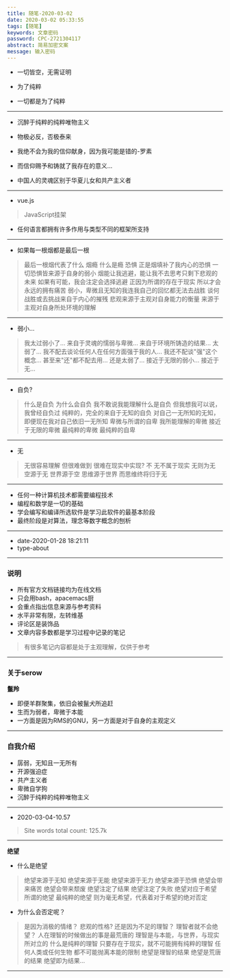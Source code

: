 ```yaml
---
title: 随笔-2020-03-02
date: 2020-03-02 05:33:55
tags: [随笔]
keywords: 文章密码
password: CPC-2721304117
abstract: 简易加密文案
message: 输入密码
---
```


* 一切皆空，无需证明

* 为了纯粹

* 一切都是为了纯粹

---

* 沉醉于纯粹的纯粹唯物主义

* 物极必反，否极泰来

* 我绝不会为我的信仰献身，因为我可能是错的-罗素
* 而信仰赐予和铸就了我存在的意义...

* 中国人的灵魂区别于华夏儿女和共产主义者

---

* vue.js
> JavaScript挂架

* 任何语言都拥有许多作用与类型不同的框架所支持

---

* 如果每一根烟都是最后一根
> 最后一根烟代表了什么
> 烟瘾
> 什么是瘾
> 恐惧
> 正是烟填补了我内心的恐惧
> 一切恐惧皆来源于自身的弱小
> 烟能让我逃避，能让我不去思考只剩下悲观的未来
> 如果有可能，我会注定会选择逃避
> 正因为所谓的存在于现实
> 所以才会永远的拥有痛苦
> 弱小，卑微且无知的我连我自己的回忆都无法去战胜
> 谈何战胜或去挑战来自于内心的摧残
> 悲观来源于主观对自身能力的衡量
> 来源于主观对自身所处环境的理解

---

* 弱小...
> 我太过弱小了...
> 来自于灵魂的懦弱与卑微...
> 来自于环境所铸造的结果...
> 太弱了...
> 我不配去谈论任何人在任何方面强于我的人...
> 我还不配谈"强"这个概念...
> 甚至来"还"都不配去用...
> 还是太弱了...
> 接近于无限的弱小...
> 接近于无...

---

* 自负?
> 什么是自负
> 为什么会自负
> 我不敢说我能理解什么是自负
> 但我想我可以说，我曾经自负过
> 纯粹的，完全的来自于无知的自负
> 对自己一无所知的无知，即便现在我对自己依旧一无所知
> 卑微与所谓的自卑
> 我所能理解的卑微
> 接近于无限的卑微
> 最纯粹的卑微
> 最纯粹的自卑

---

* 无
> 无很容易理解
> 但很难做到
> 很难在现实中实现?
> 不
> 无不属于现实
> 无则为无
> 空源于无
> 世界源于空
> 思维源于世界
> 而思维终将归于无

---

* 任何一种计算机技术都需要编程技术
* 编程和数学是一切的基础
* 学会编写和编译所选软件是学习此软件的最基本阶段
* 最终阶段是对算法，理念等数字概念的刨析

---

* date-2020-01-28 18:21:11
* type-about

---

### 说明

* 所有官方文档链接均为在线文档
* 只会用bash，apacemacs厨
* 会重点指出信息来源与参考资料
* 水平非常有限，左转维基
* 评论区是装饰品
* 文章内容多数都是学习过程中记录的笔记
> 有很多笔记内容都是处于主观理解，仅供于参考

---

### 关于serow

**鬣羚**

* 即便羊群聚集，依旧会被鬣犬所追赶
* 生而为弱者，卑微于本能
* 一方面是因为RMS的GNU，另一方面是对于自身的主观定义

---

### 自我介绍

* 孱弱，无知且一无所有
* 开源强迫症
* 共产主义者
* 卑微自学狗
* 沉醉于纯粹的纯粹唯物主义

---

* 2020-03-04-10.57
> Site words total count: 125.7k

---

**绝望**

* 什么是绝望
> 绝望来源于无知
> 绝望来源于无能
> 绝望来源于无力
> 绝望来源于恐惧
> 绝望会带来痛苦
> 绝望会带来颓废
> 绝望注定了结果
> 绝望注定了失败
> 绝望对应于希望
> 所谓的绝望
> 最纯粹的绝望
> 则为毫无希望，代表着对于希望的绝对否定

* 为什么会否定呢？
> 是因为消极的情绪？
> 悲观的性格?
> 还是因为不足的理智？
> 理智者就不会绝望？
> 人在理智的时候做出的事是最荒唐的
> 理智是与本能，与世界，与现实所对立的
> 什么是纯粹的理智
> 只要存在于现实，就不可能拥有纯粹的理智
> 任何人类或任何生物
> 都不可能抛离本能的限制
> 绝望是理智的结果
> 绝望是荒唐的结果
> 绝望即为结果...

---



